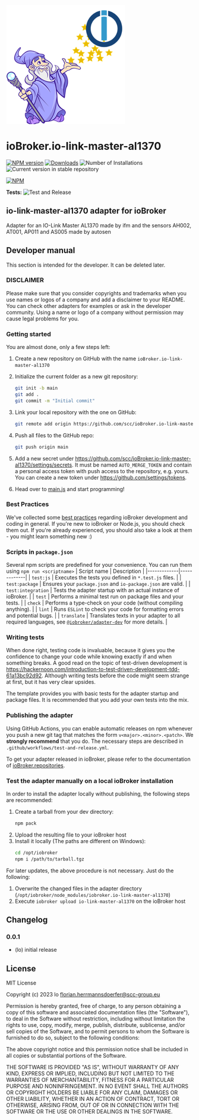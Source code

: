 ![Logo](admin/io-link-master-al1370.png)
# ioBroker.io-link-master-al1370

[![NPM version](https://img.shields.io/npm/v/iobroker.io-link-master-al1370.svg)](https://www.npmjs.com/package/iobroker.io-link-master-al1370)
[![Downloads](https://img.shields.io/npm/dm/iobroker.io-link-master-al1370.svg)](https://www.npmjs.com/package/iobroker.io-link-master-al1370)
![Number of Installations](https://iobroker.live/badges/io-link-master-al1370-installed.svg)
![Current version in stable repository](https://iobroker.live/badges/io-link-master-al1370-stable.svg)

[![NPM](https://nodei.co/npm/iobroker.io-link-master-al1370.png?downloads=true)](https://nodei.co/npm/iobroker.io-link-master-al1370/)

**Tests:** ![Test and Release](https://github.com/scc/ioBroker.io-link-master-al1370/workflows/Test%20and%20Release/badge.svg)

## io-link-master-al1370 adapter for ioBroker

Adapter for an IO-Link Master AL1370 made by ifm and the sensors AH002, AT001, AP011 and AS005 made by autosen

## Developer manual
This section is intended for the developer. It can be deleted later.

### DISCLAIMER

Please make sure that you consider copyrights and trademarks when you use names or logos of a company and add a disclaimer to your README.
You can check other adapters for examples or ask in the developer community. Using a name or logo of a company without permission may cause legal problems for you.

### Getting started

You are almost done, only a few steps left:
1. Create a new repository on GitHub with the name `ioBroker.io-link-master-al1370`
1. Initialize the current folder as a new git repository:  
	```bash
	git init -b main
	git add .
	git commit -m "Initial commit"
	```
1. Link your local repository with the one on GitHub:  
	```bash
	git remote add origin https://github.com/scc/ioBroker.io-link-master-al1370
	```

1. Push all files to the GitHub repo:  
	```bash
	git push origin main
	```
1. Add a new secret under https://github.com/scc/ioBroker.io-link-master-al1370/settings/secrets. It must be named `AUTO_MERGE_TOKEN` and contain a personal access token with push access to the repository, e.g. yours. You can create a new token under https://github.com/settings/tokens.

1. Head over to [main.js](main.js) and start programming!

### Best Practices
We've collected some [best practices](https://github.com/ioBroker/ioBroker.repositories#development-and-coding-best-practices) regarding ioBroker development and coding in general. If you're new to ioBroker or Node.js, you should
check them out. If you're already experienced, you should also take a look at them - you might learn something new :)

### Scripts in `package.json`
Several npm scripts are predefined for your convenience. You can run them using `npm run <scriptname>`
| Script name | Description |
|-------------|-------------|
| `test:js` | Executes the tests you defined in `*.test.js` files. |
| `test:package` | Ensures your `package.json` and `io-package.json` are valid. |
| `test:integration` | Tests the adapter startup with an actual instance of ioBroker. |
| `test` | Performs a minimal test run on package files and your tests. |
| `check` | Performs a type-check on your code (without compiling anything). |
| `lint` | Runs `ESLint` to check your code for formatting errors and potential bugs. |
| `translate` | Translates texts in your adapter to all required languages, see [`@iobroker/adapter-dev`](https://github.com/ioBroker/adapter-dev#manage-translations) for more details. |

### Writing tests
When done right, testing code is invaluable, because it gives you the 
confidence to change your code while knowing exactly if and when 
something breaks. A good read on the topic of test-driven development 
is https://hackernoon.com/introduction-to-test-driven-development-tdd-61a13bc92d92. 
Although writing tests before the code might seem strange at first, but it has very 
clear upsides.

The template provides you with basic tests for the adapter startup and package files.
It is recommended that you add your own tests into the mix.

### Publishing the adapter
Using GitHub Actions, you can enable automatic releases on npm whenever you push a new git tag that matches the form 
`v<major>.<minor>.<patch>`. We **strongly recommend** that you do. The necessary steps are described in `.github/workflows/test-and-release.yml`.

To get your adapter released in ioBroker, please refer to the documentation 
of [ioBroker.repositories](https://github.com/ioBroker/ioBroker.repositories#requirements-for-adapter-to-get-added-to-the-latest-repository).

### Test the adapter manually on a local ioBroker installation
In order to install the adapter locally without publishing, the following steps are recommended:
1. Create a tarball from your dev directory:  
	```bash
	npm pack
	```
1. Upload the resulting file to your ioBroker host
1. Install it locally (The paths are different on Windows):
	```bash
	cd /opt/iobroker
	npm i /path/to/tarball.tgz
	```

For later updates, the above procedure is not necessary. Just do the following:
1. Overwrite the changed files in the adapter directory (`/opt/iobroker/node_modules/iobroker.io-link-master-al1370`)
1. Execute `iobroker upload io-link-master-al1370` on the ioBroker host

## Changelog

### 0.0.1
* (lo) initial release

## License
MIT License

Copyright (c) 2023 lo <florian.herrmannsdoerfer@scc-group.eu>

Permission is hereby granted, free of charge, to any person obtaining a copy
of this software and associated documentation files (the "Software"), to deal
in the Software without restriction, including without limitation the rights
to use, copy, modify, merge, publish, distribute, sublicense, and/or sell
copies of the Software, and to permit persons to whom the Software is
furnished to do so, subject to the following conditions:

The above copyright notice and this permission notice shall be included in all
copies or substantial portions of the Software.

THE SOFTWARE IS PROVIDED "AS IS", WITHOUT WARRANTY OF ANY KIND, EXPRESS OR
IMPLIED, INCLUDING BUT NOT LIMITED TO THE WARRANTIES OF MERCHANTABILITY,
FITNESS FOR A PARTICULAR PURPOSE AND NONINFRINGEMENT. IN NO EVENT SHALL THE
AUTHORS OR COPYRIGHT HOLDERS BE LIABLE FOR ANY CLAIM, DAMAGES OR OTHER
LIABILITY, WHETHER IN AN ACTION OF CONTRACT, TORT OR OTHERWISE, ARISING FROM,
OUT OF OR IN CONNECTION WITH THE SOFTWARE OR THE USE OR OTHER DEALINGS IN THE
SOFTWARE.